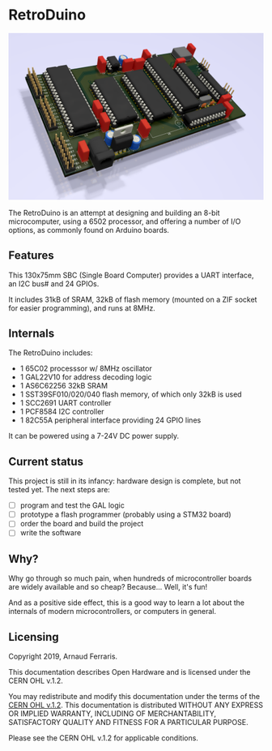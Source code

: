 # RetroDuino

![](https://github.com/a-wai/retroduino/blob/master/cpu_board.png)

The RetroDuino is an attempt at designing and building an 8-bit microcomputer,
using a 6502 processor, and offering a number of I/O options, as commonly found
on Arduino boards.

## Features

This 130x75mm SBC (Single Board Computer) provides a UART interface, an I2C bus#
and 24 GPIOs.

It includes 31kB of SRAM, 32kB of flash memory (mounted on a ZIF socket for
easier programming), and runs at 8MHz.

## Internals

The RetroDuino includes:

- 1 65C02 processsor w/ 8MHz oscillator
- 1 GAL22V10 for address decoding logic
- 1 AS6C62256 32kB SRAM
- 1 SST39SF010/020/040 flash memory, of which only 32kB is used
- 1 SCC2691 UART controller
- 1 PCF8584 I2C controller
- 1 82C55A peripheral interface providing 24 GPIO lines

It can be powered using a 7-24V DC power supply.

## Current status

This project is still in its infancy: hardware design is complete, but not
tested yet. The next steps are:

- [ ] program and test the GAL logic
- [ ] prototype a flash programmer (probably using a STM32 board)
- [ ] order the board and build the project
- [ ] write the software

## Why?

Why go through so much pain, when hundreds of microcontroller boards are
widely available and so cheap? Because... Well, it's fun!

And as a positive side effect, this is a good way to learn a lot about the
internals of modern microcontrollers, or computers in general.

## Licensing

Copyright 2019, Arnaud Ferraris.

This documentation describes Open Hardware and is licensed under the
CERN OHL v.1.2.

You may redistribute and modify this documentation under the terms of the
[CERN OHL v.1.2](http://ohwr.org/cernohl). This documentation is distributed
WITHOUT ANY EXPRESS OR IMPLIED WARRANTY, INCLUDING OF MERCHANTABILITY,
SATISFACTORY QUALITY AND FITNESS FOR A PARTICULAR PURPOSE.

Please see the CERN OHL v.1.2 for applicable conditions.
